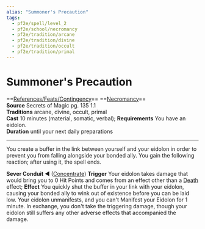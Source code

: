 ```yaml
---
alias: "Summoner's Precaution"
tags:
  - pf2e/spell/level_2
  - pf2e/school/necromancy
  - pf2e/tradition/arcane
  - pf2e/tradition/divine
  - pf2e/tradition/occult
  - pf2e/tradition/primal
---
```


# Summoner's Precaution

==[References/Feats/Contingency](References/Feats/Contingency)== ==[Necromancy](Necromancy.md)==  
__Source__ Secrets of Magic pg. 135 1.1  
**Traditions** arcane, divine, occult, primal  
**Cast** 10 minutes (material, somatic, verbal); **Requirements** You have an eidolon.  
**Duration** until your next daily preparations

---

You create a buffer in the link between yourself and your eidolon in order to prevent you from falling alongside your bonded ally. You gain the following reaction; after using it, the spell ends.

**Sever Conduit** ◄ ([Concentrate](Concentrate.md)) **Trigger** Your eidolon takes damage that would bring you to 0 Hit Points and comes from an effect other than a [Death](Death.md) effect; **Effect** You quickly shut the buffer in your link with your eidolon, causing your bonded ally to wink out of existence before you can be laid low. Your eidolon unmanifests, and you can't Manifest your Eidolon for 1 minute. In exchange, you don't take the triggering damage, though your eidolon still suffers any other adverse effects that accompanied the damage.
